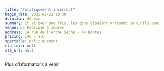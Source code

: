 ```yaml
---
title: "Politiquement incorrect"
begin_date: 2025-02-22 18:30
duration: 60 min
summary: Et si pour une fois, les gens disaient vraiment ce qu'ils pensent ?
venue: La Fabrique à Impros
address: 14 rue de l'Arche Sèche - 44 Nantes
pricing: 14€ - 11€
spectacle: politiquement
cta_text: null
cta_url: null
---
```


Plus d'informations à venir